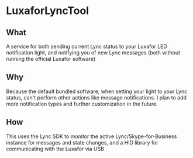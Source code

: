 # LuxaforLyncTool

## What
A service for both sending current Lync status to your Luxafor LED notification light, and notifying you of new Lync messages (both without running the official Luxafor software)

## Why
Because the default bundled software, when setting your light to your Lync status, can't perform other actions like message notifications.
I plan to add more notification types and further customization in the future.

## How
This uses the Lync SDK to monitor the active Lync/Skype-for-Business instance for messages and state changes, and a HID library for communicating with the Luxafor via USB
